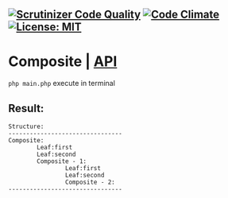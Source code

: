 
[![Scrutinizer Code Quality](https://scrutinizer-ci.com/g/Jagepard/PhpDesignPatterns-Composite/badges/quality-score.png?b=master)](https://scrutinizer-ci.com/g/Jagepard/PhpDesignPatterns-Composite/?branch=master)
[![Code Climate](https://codeclimate.com/github/Jagepard/PhpDesignPatterns-Composite/badges/gpa.svg)](https://codeclimate.com/github/Jagepard/PhpDesignPatterns-Composite)
[![License: MIT](https://img.shields.io/badge/license-MIT-498e7f.svg)](https://mit-license.org/)
-----

# Composite | [API](https://github.com/Jagepard/PhpDesignPatterns-Composite/blob/master/api.md "Documentation API")

```php main.php``` execute in terminal

## Result:
```
Structure:
--------------------------------
Composite: 
        Leaf:first
        Leaf:second
        Composite - 1: 
                Leaf:first
                Leaf:second
                Composite - 2: 
--------------------------------
```
